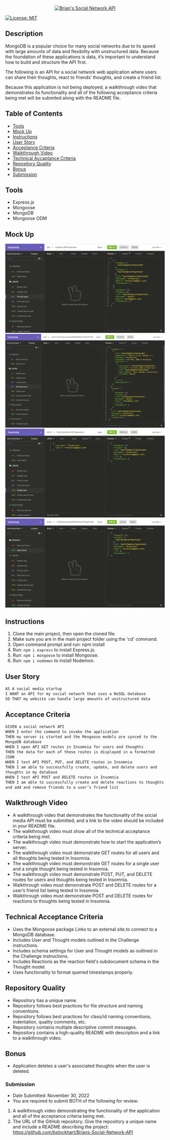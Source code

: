 <p align="center">
    <br/>
    <a href="https://github.com/bslockhart/brians-social-network-api">	
        <img src="https://i.imgur.com/oT7d23g.png" alt="Brian's Social Network API">
    </a>
</p>

[![License: MIT](https://img.shields.io/badge/License-MIT-yellow.svg)](https://opensource.org/licenses/MIT)

## Description

MongoDB is a popular choice for many social networks due to its speed with large amounts of data and flexibility with unstructured data. Because the foundation of these applications is data, it’s important to understand how to build and structure the API first.

The following is an API for a social network web application where users can share their thoughts, react to friends’ thoughts, and create a friend list.

Because this application is not being deployed, a walkthrough video that demonstrates its functionality and all of the following acceptance criteria being met will be submited along with the README file.

## Table of Contents

- [Tools](#tools)
- [Mock Up](#Mock-Up)
- [Instructions](#Instructions)
- [User Story](#User-Story)
- [Acceptance Criteria](#Acceptance-Criteria)
- [Walkthrough Video](#walkthrough-video)
- [Technical Accaptance Criteria](#technical-acceptance-criteria)
- [Repository Quality](#Repository-Quality)
- [Bonus](#bonus)
- [Submission](#Submission)

## Tools

- Express.js
- Mongoose
- MongoDB
- Mongoose ODM

## Mock Up

![Text Editor](./assets/images/18-nosql-homework-demo-01.gif)
![Text Editor](./assets/images/18-nosql-homework-demo-02.gif)
![Text Editor](./assets/images/18-nosql-homework-demo-03.gif)
![Text Editor](./assets/images/18-nosql-homework-demo-04.gif)

## Instructions

1. Clone the main project, then open the cloned file.
2. Make sure you are in the main project folder using the 'cd' command.
3. Open command prompt and run: npm install
4. Run: `npm i express` to install Express.js.
5. Run: `npm i mongoose` to install Mongoose.
6. Run: `npm i nodemon` to install Nodemon.

## User Story

```text
AS A social media startup
I WANT an API for my social network that uses a NoSQL database
SO THAT my website can handle large amounts of unstructured data
```

## Acceptance Criteria

```text
GIVEN a social network API
WHEN I enter the command to invoke the application
THEN my server is started and the Mongoose models are synced to the MongoDB database
WHEN I open API GET routes in Insomnia for users and thoughts
THEN the data for each of these routes is displayed in a formatted JSON
WHEN I test API POST, PUT, and DELETE routes in Insomnia
THEN I am able to successfully create, update, and delete users and thoughts in my database
WHEN I test API POST and DELETE routes in Insomnia
THEN I am able to successfully create and delete reactions to thoughts and add and remove friends to a user’s friend list
```

## Walkthrough Video

- A walkthrough video that demonstrates the functionality of the social media API must be submitted, and a link to the video should be included in your README file.
- The walkthrough video must show all of the technical acceptance criteria being met.
- The walkthrough video must demonstrate how to start the application’s server.
- The walkthrough video must demonstrate GET routes for all users and all thoughts being tested in Insomnia.
- The walkthrough video must demonstrate GET routes for a single user and a single thought being tested in Insomnia.
- The walkthrough video must demonstrate POST, PUT, and DELETE routes for users and thoughts being tested in Insomnia.
- Walkthrough video must demonstrate POST and DELETE routes for a user’s friend list being tested in Insomnia.
- Walkthrough video must demonstrate POST and DELETE routes for reactions to thoughts being tested in Insomnia.

## Technical Acceptance Criteria

- Uses the Mongoose package Links to an external site.to connect to a MongoDB database.
- Includes User and Thought models outlined in the Challenge instructions.
- Includes schema settings for User and Thought models as outlined in the Challenge instructions.
- Includes Reactions as the reaction field's subdocument schema in the Thought model.
- Uses functionality to format queried timestamps properly.

## Repository Quality

- Repository has a unique name.
- Repository follows best practices for file structure and naming conventions.
- Repository follows best practices for class/id naming conventions, indentation, quality comments, etc.
- Repository contains multiple descriptive commit messages.
- Repository contains a high-quality README with description and a link to a walkthrough video.

## Bonus

- Application deletes a user's associated thoughts when the user is deleted.

### Submission

- Date Submitted: November 30, 2022
- You are required to submit BOTH of the following for review:

1. A walkthrough video demonstrating the functionality of the application and all of the acceptance criteria being met.
2. The URL of the GitHub repository. Give the repository a unique name and include a README describing the project: https://github.com/bslockhart/Brians-Social-Network-API
